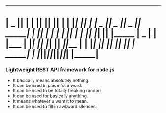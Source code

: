  _______  ___      _______  _______  _______  _______
|  _    ||   |    |       ||       ||       ||       |
| |_|   ||   |    |   _   ||   _   ||    _  ||  _____|
|       ||   |    |  | |  ||  | |  ||   |_| || |_____
|  _   | |   |___ |  |_|  ||  |_|  ||    ___||_____  |
| |_|   ||       ||       ||       ||   |     _____| |
|_______||_______||_______||_______||___|    |_______|
======

### Lightweight REST API framework for node.js

* It basically means absolutely nothing.
* It can be used in place for a word.
* It can be used to be totally freaking random.
* It can be used for basically anything.
* It means whatever u want it to mean.
* It can be used to fill in awkward silences.
